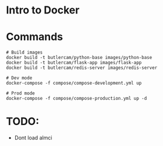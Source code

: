 # Intro to Docker


# Commands
```
# Build images
docker build -t butlercam/python-base images/python-base
docker build -t butlercam/flask-app images/flask-app
docker build -t butlercam/redis-server images/redis-server

# Dev mode
docker-compose -f compose/compose-development.yml up

# Prod mode
docker-compose -f compose/compose-production.yml up -d
```

# TODO:
- Dont load almci


